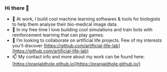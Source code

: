 ### Hi there 👋

<!--
**pranjaldhole/pranjaldhole** is a ✨ _special_ ✨ repository because its `README.md` (this file) appears on your GitHub profile.

Here are some ideas to get you started:

- 🔭 I’m currently working on building cool machine learning software tools for biologists for analyse their bio-medical data.
- 🌱 I’m currently learning ...
- 👯 I’m looking to collaborate on ...
- 🤔 I’m looking for help with ...
- 💬 Ask me about ...
- 📫 How to reach me: ...
- 😄 Pronouns: ...
- ⚡ Fun fact: ...
-->

- 🔭 At work, I build cool machine learning softwares & tools for biologists to help them analyse their bio-medical image data.
- 🌱 In my free time I love building cool simulations and train bots with reinforcement learning that can play games.
- 👯 I’m looking to collaborate on artificial life projects. Few of my interests you'll discover [https://github.com/artificial-life-lab](https://github.com/artificial-life-lab)
- 📫 My contact info and more about my work can be found here: [https://pranjaldhole.github.io](https://pranjaldhole.github.io/)

